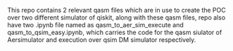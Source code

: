 This repo contains 2 relevant qasm files which are in use to create the POC over two different simulator of qiskit, along with these qasm files, repo also have two .ipynb file named as qasm_to_aer_sim_execute and qasm_to_qsim_easy.ipynb, which carries the code for the qasm siulator of Aersimulator and execution over qsim DM simulator respectively.
